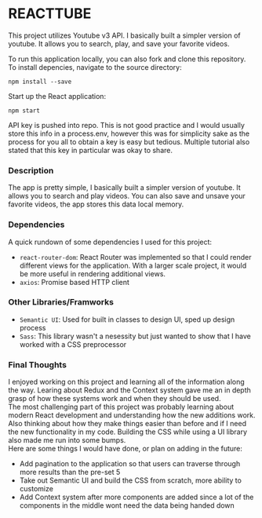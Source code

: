 # REACTTUBE

This project utilizes Youtube v3 API. I basically built a simpler version of youtube. It allows you to search, play, and save your favorite videos.
<br />

To run this application locally, you can also fork and clone this repository.
<br />
To install depencies, navigate to the source directory:

```
npm install --save
```

Start up the React application:

```
npm start
```

API key is pushed into repo. This is not good practice and I would usually store this info in a process.env, however this was for simplicity sake as the process for you all to obtain a key is easy but tedious. Multiple tutorial also stated that this key in particular was okay to share.

### Description

The app is pretty simple, I basically built a simpler version of youtube. It allows you to search and play videos. You can also save and unsave your favorite videos, the app stores this data local memory.

### Dependencies

A quick rundown of some dependencies I used for this project:

- `react-router-dom`: React Router was implemented so that I could render different views for the application. With a larger scale project, it would be more useful in rendering additional views.
- `axios`: Promise based HTTP client

### Other Libraries/Framworks

- `Semantic UI`: Used for built in classes to design UI, sped up design process
- `Sass`: This library wasn't a nesessity but just wanted to show that I have worked with a CSS preprocessor

### Final Thoughts

I enjoyed working on this project and learning all of the information along the way. Learing about Redux and the Context system gave me an in depth grasp of how these systems work and when they should be used.
<br />
The most challenging part of this project was probably learning about modern React development and understanding how the new additions work. Also thinking about how they make things easier than before and if I need the new functionality in my code. Building the CSS while using a UI library also made me run into some bumps.
<br />
Here are some things I would have done, or plan on adding in the future:

- Add pagination to the application so that users can traverse through more results than the pre-set 5
- Take out Semantic UI and build the CSS from scratch, more ability to customize
- Add Context system after more components are added since a lot of the components in the middle wont need the data being handed down
